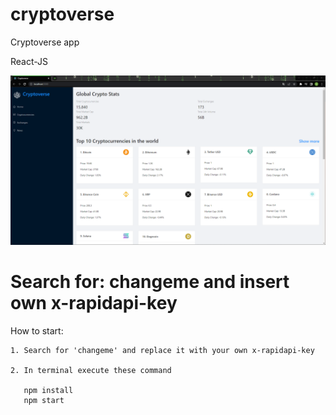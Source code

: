 # cryptoverse

Cryptoverse app 

React-JS



![cryptoverse](https://github.com/benjamin303/cryptoverse/blob/main/cryptoverse.png)


# Search for: changeme and insert own x-rapidapi-key


How to start:

    1. Search for 'changeme' and replace it with your own x-rapidapi-key
    
    2. In terminal execute these command
    
       npm install
       npm start
